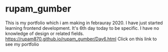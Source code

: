 # rupam_gumber
This is my portfolio which i am making in febrauray 2020. I have just started learning frontend development. It's 6th day today to be specific. I have no knowledge of design or related fields.
https://rupam870.github.io/rupam_gumber/Day6.html
Click on this link to see my portfolio
